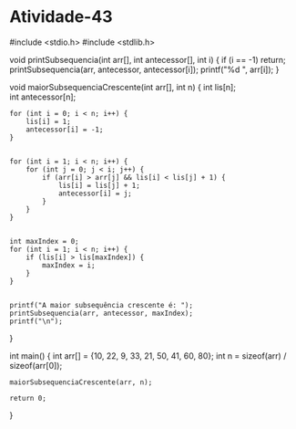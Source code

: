 # Atividade-43

#include <stdio.h>
#include <stdlib.h>


void printSubsequencia(int arr[], int antecessor[], int i) {
    if (i == -1)
        return;
    printSubsequencia(arr, antecessor, antecessor[i]);
    printf("%d ", arr[i]);
}


void maiorSubsequenciaCrescente(int arr[], int n) {
    int lis[n];  
    int antecessor[n]; 

    
    for (int i = 0; i < n; i++) {
        lis[i] = 1;  
        antecessor[i] = -1; 
    }

    
    for (int i = 1; i < n; i++) {
        for (int j = 0; j < i; j++) {
            if (arr[i] > arr[j] && lis[i] < lis[j] + 1) {
                lis[i] = lis[j] + 1;
                antecessor[i] = j;
            }
        }
    }

    
    int maxIndex = 0;
    for (int i = 1; i < n; i++) {
        if (lis[i] > lis[maxIndex]) {
            maxIndex = i;
        }
    }

   
    printf("A maior subsequência crescente é: ");
    printSubsequencia(arr, antecessor, maxIndex);
    printf("\n");
}

int main() {
    int arr[] = {10, 22, 9, 33, 21, 50, 41, 60, 80};
    int n = sizeof(arr) / sizeof(arr[0]);

    maiorSubsequenciaCrescente(arr, n);

    return 0;
}

